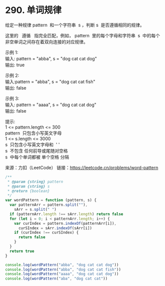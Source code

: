 # 290. 单词规律

给定一种规律 pattern  和一个字符串  s ，判断 s  是否遵循相同的规律。

这里的   遵循   指完全匹配，例如， pattern  里的每个字母和字符串  s  中的每个非空单词之间存在着双向连接的对应规律。

示例 1:  
输入: pattern = "abba", s = "dog cat cat dog"  
输出: true

示例 2:  
输入:pattern = "abba", s = "dog cat cat fish"  
输出: false

示例 3:  
输入: pattern = "aaaa", s = "dog cat cat dog"  
输出: false

提示:  
1 <= pattern.length <= 300  
pattern  只包含小写英文字母  
1 <= s.length <= 3000  
s  只包含小写英文字母和  ' '  
s  不包含 任何前导或尾随对空格  
s  中每个单词都被 单个空格 分隔

来源：力扣（LeetCode）
链接：https://leetcode.cn/problems/word-pattern

```javascript
/**
 * @param {string} pattern
 * @param {string} s
 * @return {boolean}
 */
var wordPattern = function (pattern, s) {
  var patternArr = pattern.split(""),
    sArr = s.split(" ")
  if (patternArr.length !== sArr.length) return false
  for (let i = 0; i < patternArr.length; i++) {
    var curIndex = pattern.indexOf(patternArr[i]),
      curSIndex = sArr.indexOf(sArr[i])
    if (curIndex !== curSIndex) {
      return false
    }
  }
  return true
}

console.log(wordPattern("abba", "dog cat cat dog"))
console.log(wordPattern("abba", "dog cat cat fish"))
console.log(wordPattern("aaaa", "dog cat cat dog"))
console.log(wordPattern("aba", "dog cat cat"))
```
